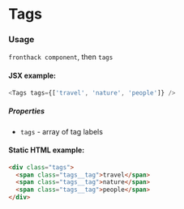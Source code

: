 # Tags

### Usage

`fronthack component`, then `tags`

#### JSX example:

```js
<Tags tags={['travel', 'nature', 'people']} />
```

##### Properties

* `tags` - array of tag labels


#### Static HTML example:

```html
<div class="tags">
  <span class="tags__tag">travel</span>
  <span class="tags__tag">nature</span>
  <span class="tags__tag">people</span>
</div>
```
